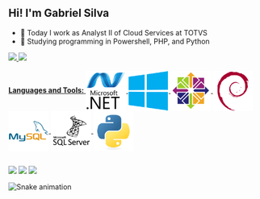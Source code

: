 ## Hi! I'm Gabriel Silva

- 🔭 Today I work as Analyst II of Cloud Services at TOTVS
- 🌱 Studying programming in Powershell, PHP, and Python

 <div>
  <a href="https://github.com/silva-gabrielp">
  <img height="160em" src="https://github-readme-stats.vercel.app/api?username=silva-gabrielp&show_icons=true&theme=dark&include_all_commits=true&count_private=true"/>
  <img height="160em" src="https://github-readme-stats.vercel.app/api/top-langs/?username=silva-gabrielp&layout=compact&langs_count=7&theme=dark"/>
</div>
 

  
  <div style="display: inline_block"><br>
    <strong>Languages and Tools:</strong>
    <img align="center" alt="Biel-Power" height="80" width="80" src="https://raw.githubusercontent.com/devicons/devicon/master/icons/dot-net/dot-net-original-wordmark.svg">
    <img align="center" alt="Biel-Windows" height="80" width="80" src="https://raw.githubusercontent.com/devicons/devicon/master/icons/windows8/windows8-original.svg">
    <img align="center" alt="Biel-CentOS" height="80" width="80" src="https://raw.githubusercontent.com/devicons/devicon/master/icons/centos/centos-original.svg">
    <img align="center" alt="Biel-Debian" height="80" width="80" src="https://raw.githubusercontent.com/devicons/devicon/master/icons/debian/debian-original.svg">
    <img align="center" alt="Biel-MySQL" height="80" width="80" src="https://raw.githubusercontent.com/devicons/devicon/master/icons/mysql/mysql-original-wordmark.svg">
    <img align="center" alt="Biel-Sql" height="80" width="80" src="https://raw.githubusercontent.com/devicons/devicon/master/icons/microsoftsqlserver/microsoftsqlserver-plain-wordmark.svg">
    <img align="center" alt="Biel-Python" height="80" width="80" src="https://raw.githubusercontent.com/devicons/devicon/master/icons/python/python-original.svg">
  </div>
  
##
 
<div>
  <a href="https://instagram.com/gabrielp_silvaa" target="_blank"><img src="https://img.shields.io/badge/-Instagram-%23E4405F?style=for-the-badge&logo=instagram&logoColor=white" target="_blank"></a>
  <a href = "mailto:silva.gabriel@totvs.com.br"><img src="https://img.shields.io/badge/-Gmail-%23333?style=for-the-badge&logo=gmail&logoColor=white" target="_blank"></a>
  <a href="https://www.linkedin.com/in/gabrielsilvaa" target="_blank"><img src="https://img.shields.io/badge/-LinkedIn-%230077B5?style=for-the-badge&logo=linkedin&logoColor=white" target="_blank"></a> 
  
  ![Snake animation](https://github.com/silva-gabrielp/silva-gabrielp/blob/output/github-contribution-grid-snake.svg)
 
</div>
